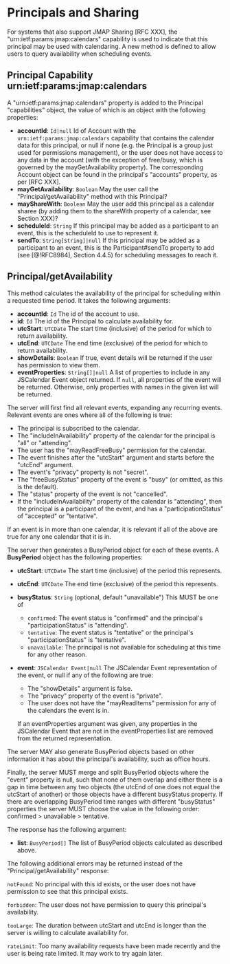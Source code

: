 # Principals and Sharing

For systems that also support JMAP Sharing [RFC XXX], the "urn:ietf:params:jmap:calendars" capability is used to indicate that this principal may be used with calendaring. A new method is defined to allow users to query availability when scheduling events.

## Principal Capability urn:ietf:params:jmap:calendars

A "urn:ietf:params:jmap:calendars" property is added to the Principal "capabilities" object, the value of which is an object with the following properties:

- **accountId**: `Id|null`
  Id of Account with the `urn:ietf:params:jmap:calendars` capability that
  contains the calendar data for this principal, or null if none (e.g. the Principal is a group just used for permissions management), or the user does not have access to any data in the account (with the exception of free/busy, which is governed by the mayGetAvailability property). The corresponding Account object can be found in the principal's "accounts" property, as per [RFC XXX].
- **mayGetAvailability**: `Boolean`
  May the user call the "Principal/getAvailability" method with this Principal?
- **mayShareWith**: `Boolean`
  May the user add this principal as a calendar sharee (by adding them to the
  shareWith property of a calendar, see Section XXX)?
- **scheduleId**: `String`
  If this principal may be added as a participant to an event, this is the scheduleId to use to represent it.
- **sendTo**: `String[String]|null`
  If this principal may be added as a participant to an event, this is the Participant#sendTo property to add (see [@!RFC8984], Section 4.4.5) for scheduling messages to reach it.

## Principal/getAvailability

This method calculates the availability of the principal for scheduling within a requested time period. It takes the following arguments:

- **accountId**: `Id`
  The id of the account to use.
- **id**: `Id`
  The id of the Principal to calculate availability for.
- **utcStart**: `UTCDate`
  The start time (inclusive) of the period for which to return availability.
- **utcEnd**: `UTCDate`
  The end time (exclusive) of the period for which to return availability.
- **showDetails**: `Boolean`
  If true, event details will be returned if the user has permission to view them.
- **eventProperties**: `String[]|null`
  A list of properties to include in any JSCalendar Event object returned. If `null`, all properties of the event will be returned. Otherwise, only properties with names in the given list will be returned.

The server will first find all relevant events, expanding any recurring events. Relevant events are ones where all of the following is true:

- The principal is subscribed to the calendar.
- The "includeInAvailability" property of the calendar for the principal is
  "all" or "attending".
- The user has the "mayReadFreeBusy" permission for the calendar.
- The event finishes after the "utcStart" argument and starts before the
  "utcEnd" argument.
- The event's "privacy" property is not "secret".
- The "freeBusyStatus" property of the event is "busy" (or omitted, as this is
  the default).
- The "status" property of the event is not "cancelled".
- If the "includeInAvailability" property of the calendar is "attending", then
  the principal is a participant of the event, and has a "participationStatus" of "accepted" or "tentative".

If an event is in more than one calendar, it is relevant if all of the above are true for any one calendar that it is in.

The server then generates a BusyPeriod object for each of these events. A **BusyPeriod** object has the following properties:

- **utcStart**: `UTCDate`
  The start time (inclusive) of the period this represents.
- **utcEnd**: `UTCDate`
  The end time (exclusive) of the period this represents.
- **busyStatus**: `String` (optional, default "unavailable")
  This MUST be one of
  - `confirmed`: The event status is "confirmed" and the principal's
    "participationStatus" is "attending".
  - `tentative`: The event status is "tentative" or the principal's
    "participationStatus" is "tentative".
  - `unavailable`: The principal is not available for scheduling at this time
    for any other reason.
- **event**: `JSCalendar Event|null`
  The JSCalendar Event representation of the event, or null if any of the following are true:

    - The "showDetails" argument is false.
    - The "privacy" property of the event is "private".
    - The user does not have the "mayReadItems" permission for any of the
      calendars the event is in.

    If an eventProperties argument was given, any properties in the JSCalendar Event that are not in the eventProperties list are removed from the returned representation.

The server MAY also generate BusyPeriod objects based on other information it has about the principal's availability, such as office hours.

Finally, the server MUST merge and split BusyPeriod objects where the "event" property is null, such that none of them overlap and either there is a gap in time between any two objects (the utcEnd of one does not equal the utcStart of another) or those objects have a different busyStatus property. If there are overlapping BusyPeriod time ranges with different "busyStatus" properties the server MUST choose the value in the following order: confirmed > unavailable > tentative.

The response has the following argument:

- **list**: `BusyPeriod[]`
  The list of BusyPeriod objects calculated as described above.

The following additional errors may be returned instead of the
"Principal/getAvailability" response:

`notFound`: No principal with this id exists, or the user does not have
permission to see that this principal exists.

`forbidden`: The user does not have permission to query this principal's availability.

`tooLarge`: The duration between utcStart and utcEnd is longer than the server is willing to calculate availability for.

`rateLimit`: Too many availability requests have been made recently and the user is being rate limited. It may work to try again later.
